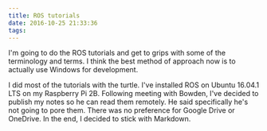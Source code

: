```yaml
---
title: ROS tutorials
date: 2016-10-25 21:33:36
tags:
---
```

I'm going to do the ROS tutorials and get to grips with some of the terminology and terms.
I think the best method of approach now is to actually use Windows for development.

I did most of the tutorials with the turtle.
I've installed ROS on Ubuntu 16.04.1 LTS on my Raspberry Pi 2B.
Following meeting with Bowden, I've decided to publish my notes so he can read them remotely.
He said specifically he's not going to pore them.
There was no preference for Google Drive or OneDrive.
In the end, I decided to stick with Markdown.
